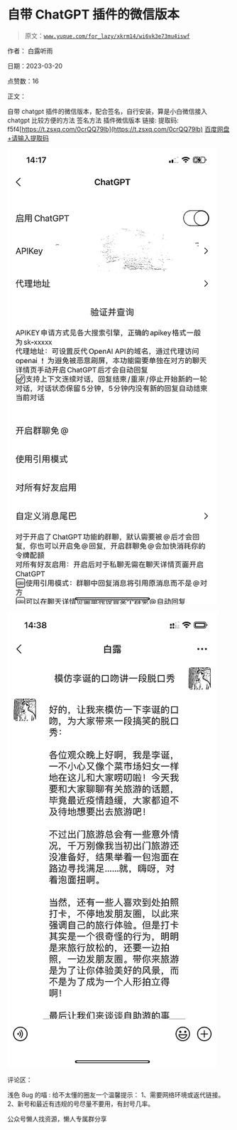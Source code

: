# 自带 ChatGPT 插件的微信版本

> 原文：[`www.yuque.com/for_lazy/xkrm14/wi6vk3e73mu4iswf`](https://www.yuque.com/for_lazy/xkrm14/wi6vk3e73mu4iswf)



作者： 白露听雨



日期：2023-03-20



点赞数：16



正文：



自带 chatgpt 插件的微信版本，配合签名，自行安装，算是小白微信接入 chatgpt 比较方便的方法 签名方法 插件微信版本 链接: 提取码: f5f4[https://t.zsxq.com/0crQQ79lb](https://t.zsxq.com/0crQQ79lb) [百度网盘+请输入提取码](https://pan.baidu.com/s/1jY-fEwcvNCU_CvJFXZ_6Lw?pwd=f5f4)



![](img/0e302f393b2831bd8c20bcf612282d00.png)



![](img/cfa7f7f18ed79bfe1fb270e760321a7a.png)



评论区：



浅色 8ug 的喵 : 给不太懂的圈友一个温馨提示： 1、需要网络环境或返代链接。 2、新号和最近有违规的号尽量不要用，有封号几率。



公众号懒人找资源，懒人专属群分享

